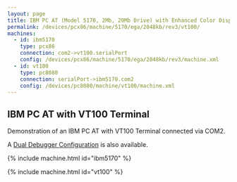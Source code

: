 ```yaml
---
layout: page
title: IBM PC AT (Model 5170, 2Mb, 20Mb Drive) with Enhanced Color Display and VT100
permalink: /devices/pcx86/machine/5170/ega/2048kb/rev3/vt100/
machines:
  - id: ibm5170
    type: pcx86
    connection: com2->vt100.serialPort
    config: /devices/pcx86/machine/5170/ega/2048kb/rev3/machine.xml
  - id: vt100
    type: pc8080
    connection: serialPort->ibm5170.com2
    config: /devices/pc8080/machine/vt100/machine.xml
---
```


IBM PC AT with VT100 Terminal
-----------------------------

Demonstration of an IBM PC AT with VT100 Terminal connected via COM2.

A [Dual Debugger Configuration](../debugger/vt100/) is also available.

{% include machine.html id="ibm5170" %}

{% include machine.html id="vt100" %}
